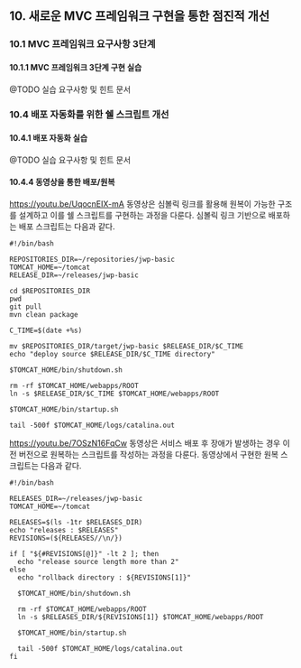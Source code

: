 ## 10.	새로운 MVC 프레임워크 구현을 통한 점진적 개선

### 10.1 MVC 프레임워크 요구사항 3단계
#### 10.1.1 MVC 프레임워크 3단계 구현 실습
@TODO 실습 요구사항 및 힌트 문서

### 10.4 배포 자동화를 위한 쉘 스크립트 개선
#### 10.4.1 배포 자동화 실습
@TODO 실습 요구사항 및 힌트 문서

#### 10.4.4	동영상을 통한 배포/원복
https://youtu.be/UqocnEIX-mA 동영상은 심볼릭 링크를 활용해 원복이 가능한 구조를 설계하고 이를 쉘 스크립트를 구현하는 과정을 다룬다. 심볼릭 링크 기반으로 배포하는 배포 스크립트는 다음과 같다.

```
#!/bin/bash

REPOSITORIES_DIR=~/repositories/jwp-basic
TOMCAT_HOME=~/tomcat
RELEASE_DIR=~/releases/jwp-basic

cd $REPOSITORIES_DIR
pwd
git pull
mvn clean package

C_TIME=$(date +%s) 

mv $REPOSITORIES_DIR/target/jwp-basic $RELEASE_DIR/$C_TIME
echo "deploy source $RELEASE_DIR/$C_TIME directory"

$TOMCAT_HOME/bin/shutdown.sh

rm -rf $TOMCAT_HOME/webapps/ROOT
ln -s $RELEASE_DIR/$C_TIME $TOMCAT_HOME/webapps/ROOT

$TOMCAT_HOME/bin/startup.sh

tail -500f $TOMCAT_HOME/logs/catalina.out
```

https://youtu.be/7OSzN16FqCw 동영상은 서비스 배포 후 장애가 발생하는 경우 이전 버전으로 원복하는 스크립트를 작성하는 과정을 다룬다. 동영상에서 구현한 원복 스크립트는 다음과 같다.

```
#!/bin/bash

RELEASES_DIR=~/releases/jwp-basic
TOMCAT_HOME=~/tomcat

RELEASES=$(ls -1tr $RELEASES_DIR)
echo "releases : $RELEASES"
REVISIONS=(${RELEASES//\n/})

if [ "${#REVISIONS[@]}" -lt 2 ]; then
  echo "release source length more than 2"
else
  echo "rollback directory : ${REVISIONS[1]}"

  $TOMCAT_HOME/bin/shutdown.sh

  rm -rf $TOMCAT_HOME/webapps/ROOT
  ln -s $RELEASES_DIR/${REVISIONS[1]} $TOMCAT_HOME/webapps/ROOT

  $TOMCAT_HOME/bin/startup.sh

  tail -500f $TOMCAT_HOME/logs/catalina.out
fi
```